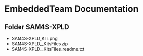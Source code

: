 EmbeddedTeam Documentation
==========================

Folder SAM4S-XPLD
-----------------
* SAM4S-XPLD_KIT.png                
* SAM4S-XPLD__KitsFiles.zip
* SAM4S-XPLD__KitsFiles_readme.txt
